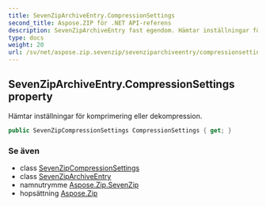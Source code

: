 ```yaml
---
title: SevenZipArchiveEntry.CompressionSettings
second_title: Aspose.ZIP för .NET API-referens
description: SevenZipArchiveEntry fast egendom. Hämtar inställningar för komprimering eller dekompression.
type: docs
weight: 20
url: /sv/net/aspose.zip.sevenzip/sevenziparchiveentry/compressionsettings/
---
```

## SevenZipArchiveEntry.CompressionSettings property

Hämtar inställningar för komprimering eller dekompression.

```csharp
public SevenZipCompressionSettings CompressionSettings { get; }
```

### Se även

* class [SevenZipCompressionSettings](../../../aspose.zip.saving/sevenzipcompressionsettings/)
* class [SevenZipArchiveEntry](../)
* namnutrymme [Aspose.Zip.SevenZip](../../sevenziparchiveentry/)
* hopsättning [Aspose.Zip](../../../)



